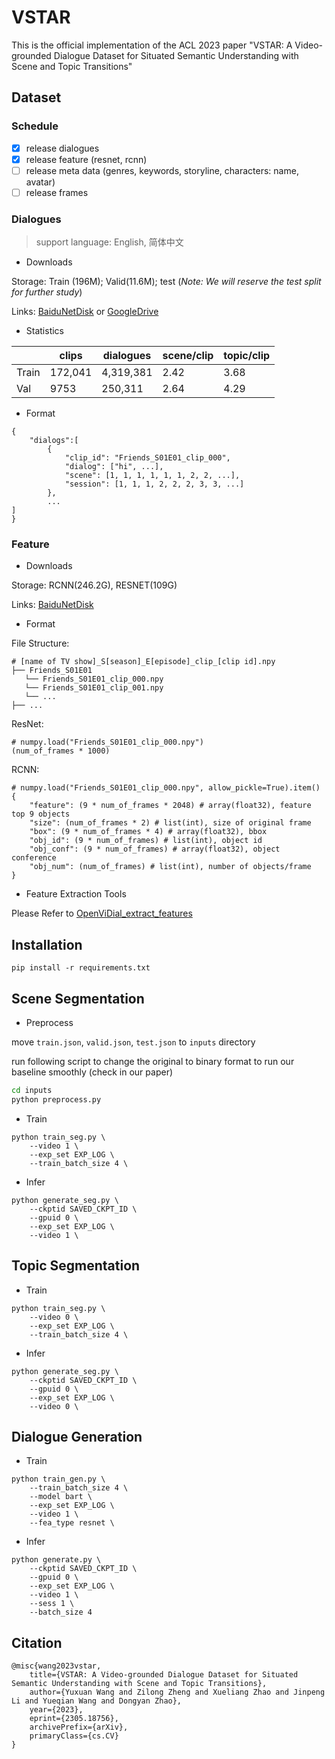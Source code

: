 # VSTAR

This is the official implementation of the ACL 2023 paper "VSTAR: A Video-grounded Dialogue Dataset for Situated Semantic Understanding with Scene and Topic Transitions"

## Dataset

### Schedule

- [X] release dialogues
- [X] release feature (resnet, rcnn)
- [ ] release meta data (genres, keywords, storyline, characters: name, avatar)
- [ ] release frames

### Dialogues

> support language: English, 简体中文

- Downloads

Storage: Train (196M); Valid(11.6M); test (*Note: We will reserve the test split for further study*)

Links: [BaiduNetDisk](https://pan.baidu.com/s/1sV1rLadxNnhQbAsr_r75Ow?pwd=b2m9) or [GoogleDrive](https://drive.google.com/drive/folders/16vB8bqDtkrYPGKBV_Og3Fk77yDrUi187?usp=sharing)

- Statistics

|       | clips   | dialogues | scene/clip | topic/clip |
| ----- | ------- | --------- | ---------- | ---------- |
| Train | 172,041 | 4,319,381 | 2.42       | 3.68       |
| Val   | 9753    | 250,311   | 2.64       | 4.29       |

- Format

```
{
	"dialogs":[
		{
			"clip_id": "Friends_S01E01_clip_000",
			"dialog": ["hi", ...],
			"scene": [1, 1, 1, 1, 1, 1, 2, 2, ...],
			"session": [1, 1, 1, 2, 2, 2, 3, 3, ...]
		},
		...
]
}
```

### Feature

- Downloads

Storage: RCNN(246.2G), RESNET(109G)

Links: [BaiduNetDisk](https://pan.baidu.com/s/1eBWreYWDDFQd1cj19QxdRg?pwd=xszm)

- Format

File Structure:

```
# [name of TV show]_S[season]_E[episode]_clip_[clip id].npy
├── Friends_S01E01
   └── Friends_S01E01_clip_000.npy
   └── Friends_S01E01_clip_001.npy
   └── ...
├── ...
```

ResNet:

```
# numpy.load("Friends_S01E01_clip_000.npy")
(num_of_frames * 1000)
```

RCNN:

```
# numpy.load("Friends_S01E01_clip_000.npy", allow_pickle=True).item()
{
	"feature": (9 * num_of_frames * 2048) # array(float32), feature top 9 objects
	"size": (num_of_frames * 2) # list(int), size of original frame
	"box": (9 * num_of_frames * 4) # array(float32), bbox
	"obj_id": (9 * num_of_frames) # list(int), object id
	"obj_conf": (9 * num_of_frames) # array(float32), object conference 
	"obj_num": (num_of_frames) # list(int), number of objects/frame
}
```

- Feature Extraction Tools

Please Refer to [OpenViDial_extract_features](https://github.com/ShannonAI/OpenViDial/blob/main/video_dialogue_model/extract_features/extract_features.md)

## Installation

```
pip install -r requirements.txt
```

## Scene Segmentation

- Preprocess 

move `train.json`, `valid.json`, `test.json` to `inputs` directory

run following script to change the original to binary format to run our baseline smoothly (check in our paper)
```bash
cd inputs
python preprocess.py
```

- Train

```
python train_seg.py \
	--video 1 \
	--exp_set EXP_LOG \
	--train_batch_size 4 \
```

- Infer

```
python generate_seg.py \
	--ckptid SAVED_CKPT_ID \
	--gpuid 0 \
	--exp_set EXP_LOG \
	--video 1 \
```

## Topic Segmentation

- Train

```
python train_seg.py \
	--video 0 \
	--exp_set EXP_LOG \
	--train_batch_size 4 \
```

- Infer

```
python generate_seg.py \
	--ckptid SAVED_CKPT_ID \
	--gpuid 0 \
	--exp_set EXP_LOG \
	--video 0 \
```

## Dialogue Generation

- Train

```
python train_gen.py \
	--train_batch_size 4 \
	--model bart \
	--exp_set EXP_LOG \
	--video 1 \
	--fea_type resnet \

```

- Infer

```
python generate.py \
	--ckptid SAVED_CKPT_ID \
	--gpuid 0 \
	--exp_set EXP_LOG \
	--video 1 \
	--sess 1 \
	--batch_size 4
```

## Citation

```
@misc{wang2023vstar,
    title={VSTAR: A Video-grounded Dialogue Dataset for Situated Semantic Understanding with Scene and Topic Transitions},
    author={Yuxuan Wang and Zilong Zheng and Xueliang Zhao and Jinpeng Li and Yueqian Wang and Dongyan Zhao},
    year={2023},
    eprint={2305.18756},
    archivePrefix={arXiv},
    primaryClass={cs.CV}
}
```
